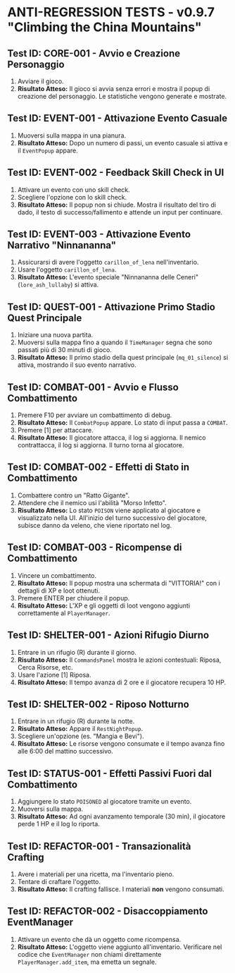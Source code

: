# ANTI-REGRESSION TESTS - v0.9.7 "Climbing the China Mountains"

## Test ID: CORE-001 - Avvio e Creazione Personaggio
1. Avviare il gioco.
2. **Risultato Atteso:** Il gioco si avvia senza errori e mostra il popup di creazione del personaggio. Le statistiche vengono generate e mostrate.

## Test ID: EVENT-001 - Attivazione Evento Casuale
1. Muoversi sulla mappa in una pianura.
2. **Risultato Atteso:** Dopo un numero di passi, un evento casuale si attiva e il `EventPopup` appare.

## Test ID: EVENT-002 - Feedback Skill Check in UI
1. Attivare un evento con uno skill check.
2. Scegliere l'opzione con lo skill check.
3. **Risultato Atteso:** Il popup non si chiude. Mostra il risultato del tiro di dado, il testo di successo/fallimento e attende un input per continuare.

## Test ID: EVENT-003 - Attivazione Evento Narrativo "Ninnananna"
1. Assicurarsi di avere l'oggetto `carillon_of_lena` nell'inventario.
2. Usare l'oggetto `carillon_of_lena`.
3. **Risultato Atteso:** L'evento speciale "Ninnananna delle Ceneri" (`lore_ash_lullaby`) si attiva.

## Test ID: QUEST-001 - Attivazione Primo Stadio Quest Principale
1. Iniziare una nuova partita.
2. Muoversi sulla mappa fino a quando il `TimeManager` segna che sono passati più di 30 minuti di gioco.
3. **Risultato Atteso:** Il primo stadio della quest principale (`mq_01_silence`) si attiva, mostrando il suo evento narrativo.

## Test ID: COMBAT-001 - Avvio e Flusso Combattimento
1. Premere F10 per avviare un combattimento di debug.
2. **Risultato Atteso:** Il `CombatPopup` appare. Lo stato di input passa a `COMBAT`.
3. Premere [1] per attaccare.
4. **Risultato Atteso:** Il giocatore attacca, il log si aggiorna. Il nemico contrattacca, il log si aggiorna. Il turno torna al giocatore.

## Test ID: COMBAT-002 - Effetti di Stato in Combattimento
1. Combattere contro un "Ratto Gigante".
2. Attendere che il nemico usi l'abilità "Morso Infetto".
3. **Risultato Atteso:** Lo stato `POISON` viene applicato al giocatore e visualizzato nella UI. All'inizio del turno successivo del giocatore, subisce danno da veleno, che viene riportato nel log.

## Test ID: COMBAT-003 - Ricompense di Combattimento
1. Vincere un combattimento.
2. **Risultato Atteso:** Il popup mostra una schermata di "VITTORIA!" con i dettagli di XP e loot ottenuti.
3. Premere ENTER per chiudere il popup.
4. **Risultato Atteso:** L'XP e gli oggetti di loot vengono aggiunti correttamente al `PlayerManager`.

## Test ID: SHELTER-001 - Azioni Rifugio Diurno
1. Entrare in un rifugio (R) durante il giorno.
2. **Risultato Atteso:** Il `CommandsPanel` mostra le azioni contestuali: Riposa, Cerca Risorse, etc.
3. Usare l'azione [1] Riposa.
4. **Risultato Atteso:** Il tempo avanza di 2 ore e il giocatore recupera 10 HP.

## Test ID: SHELTER-002 - Riposo Notturno
1. Entrare in un rifugio (R) durante la notte.
2. **Risultato Atteso:** Appare il `RestNightPopup`.
3. Scegliere un'opzione (es. "Mangia e Bevi").
4. **Risultato Atteso:** Le risorse vengono consumate e il tempo avanza fino alle 6:00 del mattino successivo.

## Test ID: STATUS-001 - Effetti Passivi Fuori dal Combattimento
1. Aggiungere lo stato `POISONED` al giocatore tramite un evento.
2. Muoversi sulla mappa.
3. **Risultato Atteso:** Ad ogni avanzamento temporale (30 min), il giocatore perde 1 HP e il log lo riporta.

## Test ID: REFACTOR-001 - Transazionalità Crafting
1. Avere i materiali per una ricetta, ma l'inventario pieno.
2. Tentare di craftare l'oggetto.
3. **Risultato Atteso:** Il crafting fallisce. I materiali **non** vengono consumati.

## Test ID: REFACTOR-002 - Disaccoppiamento EventManager
1. Attivare un evento che dà un oggetto come ricompensa.
2. **Risultato Atteso:** L'oggetto viene aggiunto all'inventario. Verificare nel codice che `EventManager` non chiami direttamente `PlayerManager.add_item`, ma emetta un segnale.
